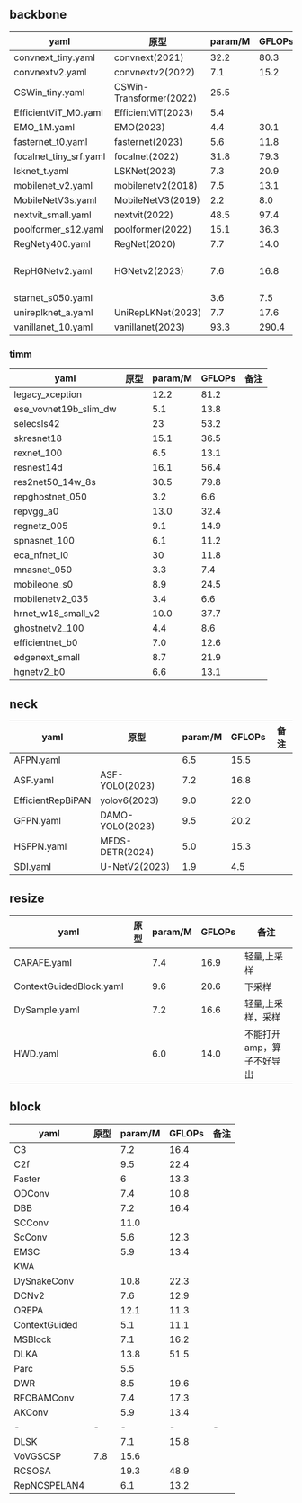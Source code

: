 ## backbone

| **yaml** | **原型** | **param/M** | **GFLOPs** | **备注** |
|---|---|---|---|---|
| convnext_tiny.yaml | convnext(2021) | 32.2 | 80.3 |  |
| convnextv2.yaml | convnextv2(2022) | 7.1 | 15.2 |  |
| CSWin_tiny.yaml | CSWin-Transformer(2022) | 25.5 |  |  |
| EfficientViT_M0.yaml | EfficientViT(2023) | 5.4 |  |  |
| EMO_1M.yaml | EMO(2023) | 4.4 | 30.1 |  |
| fasternet_t0.yaml | fasternet(2023) | 5.6 | 11.8 |  |
| focalnet_tiny_srf.yaml | focalnet(2022) | 31.8 | 79.3 |  |
| lsknet_t.yaml | LSKNet(2023) | 7.3 | 20.9 |  |
| mobilenet_v2.yaml | mobilenetv2(2018) | 7.5 | 13.1 |  |
| MobileNetV3s.yaml | MobileNetV3(2019) | 2.2 | 8.0 |  |
| nextvit_small.yaml | nextvit(2022) | 48.5 | 97.4 |  |
| poolformer_s12.yaml | poolformer(2022) | 15.1 | 36.3 |  |
| RegNety400.yaml | RegNet(2020) | 7.7 | 14.0 |  |
| RepHGNetv2.yaml | HGNetv2(2023) | 7.6 | 16.8 | RT-DETR主干 |
| starnet_s050.yaml ||3.6|7.5||
| unireplknet_a.yaml | UniRepLKNet(2023) | 7.7 | 17.6 |  |
| vanillanet_10.yaml | vanillanet(2023) | 93.3 | 290.4 |  |

### timm

| **yaml** | **原型** | **param/M** | **GFLOPs** | **备注** |
|---|---|---|---|---|
legacy_xception||12.2|81.2|
ese_vovnet19b_slim_dw||5.1|13.8|
selecsls42||23|53.2|
skresnet18||15.1|36.5|
rexnet_100||6.5|13.1|
resnest14d||16.1|56.4|
res2net50_14w_8s||30.5|79.8|
repghostnet_050||3.2|6.6|
repvgg_a0||13.0|32.4|
regnetz_005||9.1|14.9|
spnasnet_100||6.1|11.2|
eca_nfnet_l0||30|11.8|
mnasnet_050||3.3|7.4|
mobileone_s0||8.9|24.5|
mobilenetv2_035||3.4|6.6|
hrnet_w18_small_v2||10.0|37.7|
ghostnetv2_100||4.4|8.6|
efficientnet_b0||7.0|12.6|
edgenext_small||8.7|21.9|
hgnetv2_b0||6.6|13.1|

## neck

| **yaml** | **原型** | **param/M** | **GFLOPs** | **备注** |
|---|---|---|---|---|
| AFPN.yaml||6.5|15.5|
| ASF.yaml|ASF-YOLO(2023)|7.2|16.8|
| EfficientRepBiPAN|yolov6(2023)|9.0|22.0|
| GFPN.yaml|DAMO-YOLO(2023)|9.5|20.2|
| HSFPN.yaml|MFDS-DETR(2024)|5.0|15.3|
| SDI.yaml|U-NetV2(2023)|1.9|4.5|


## resize
| **yaml** | **原型** | **param/M** | **GFLOPs** | **备注** |
|---|---|---|---|---|
|CARAFE.yaml||7.4|16.9|轻量,上采样|
|ContextGuidedBlock.yaml||9.6|20.6|下采样
|DySample.yaml||7.2|16.6|轻量,上采样，采样
|HWD.yaml||6.0|14.0|不能打开amp，算子不好导出


## block
| **yaml** | **原型** | **param/M** | **GFLOPs** | **备注** |
|---|---|---|---|---|
|C3||7.2|16.4|
|C2f||9.5|22.4|
|Faster||6|13.3|
|ODConv||7.4|10.8|
|DBB||7.2|16.4|
|SCConv||11.0|
|ScConv||5.6|12.3|
|EMSC||5.9|13.4|
|KWA|||
|DySnakeConv||10.8|22.3|
|DCNv2||7.6|12.9|
|OREPA||12.1|11.3|
|ContextGuided||5.1|11.1|
|MSBlock||7.1|16.2|
|DLKA||13.8|51.5|
|Parc||5.5||
|DWR||8.5|19.6|
|RFCBAMConv||7.4|17.3|
|AKConv||5.9|13.4|
|-|-|-|-|-|
|DLSK||7.1|15.8|
|VoVGSCSP|7.8|15.6|
|RCSOSA||19.3|48.9|
|RepNCSPELAN4||6.1|13.2|